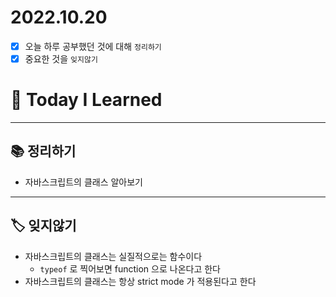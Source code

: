 # 2022.10.20

- [x]  오늘 하루 공부했던 것에 대해 `정리하기`
- [x]  중요한 것을 `잊지않기`

# 🚩 Today I Learned

---

## 📚 정리하기

- 자바스크립트의 클래스 알아보기

---

## 🏷 잊지않기

- 자바스크립트의 클래스는 실질적으로는 함수이다
    - `typeof` 로 찍어보면 function 으로 나온다고 한다
- 자바스크립트의 클래스는 항상 strict mode 가 적용된다고 한다
